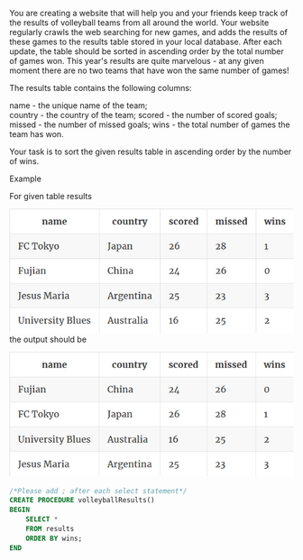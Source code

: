 You are creating a website that will help you and your friends keep track of the results of volleyball teams from all around the world. Your website regularly crawls the web searching for new games, and adds the results of these games to the results table stored in your local database. After each update, the table should be sorted in ascending order by the total number of games won. This year's results are quite marvelous - at any given moment there are no two teams that have won the same number of games!

The results table contains the following columns:

name - the unique name of the team;  
country - the country of the team;
scored - the number of scored goals;
missed - the number of missed goals;
wins - the total number of games the team has won.

Your task is to sort the given results table in ascending order by the number of wins.

Example

For given table results  

![title](P06-1.png)  
the output should be  

![title](P06-2.png)  

```sql
/*Please add ; after each select statement*/
CREATE PROCEDURE volleyballResults()
BEGIN
    SELECT *
    FROM results
    ORDER BY wins;	
END
```